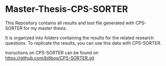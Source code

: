 # Master-Thesis-CPS-SORTER

This Repository contains all results and test file generated with CPS-SORTER for my master thesis.

It is organized into folders containing the results for the related research questions.
To replicate the results, you can use this data with CPS-SORTER.

Insructions on CPS-SORTER can be found on https://github.com/billbos/CPS-SORTER.git
